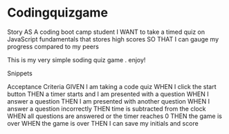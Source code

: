 # Codingquizgame


Story 
AS A coding boot camp student
I WANT to take a timed quiz on JavaScript fundamentals that stores high scores
SO THAT I can gauge my progress compared to my peers
 
 
 This is my very simple soding quiz game . 
 enjoy!
 
 
 Snippets 
 
 






























Acceptance Criteria
GIVEN I am taking a code quiz
WHEN I click the start button
THEN a timer starts and I am presented with a question
WHEN I answer a question
THEN I am presented with another question
WHEN I answer a question incorrectly
THEN time is subtracted from the clock
WHEN all questions are answered or the timer reaches 0
THEN the game is over
WHEN the game is over
THEN I can save my initials and score
